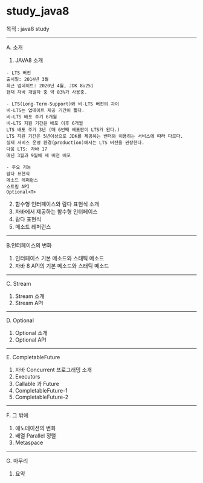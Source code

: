 # study_java8

목적 : java8 study

---
A. 소개
 1. JAVA8 소개 

```자바 8
- LTS 버전   
출시일: 2014년 3월   
최근 업데이트: 2020년 4월, JDK 8u251   
현재 자바 개발자 중 약 83%가 사용중.   

- LTS(Long-Term-Support)와 비-LTS 버전의 차이   
비-LTS는 업데이트 제공 기간이 짧다.   
비-LTS 배포 주기 6개월   
비-LTS 지원 기간은 배포 이후 6개월   
LTS 배포 주기 3년 (매 6번째 배포판이 LTS가 된다.)   
LTS 지원 기간은 5년이상으로 JDK를 제공하는 밴더와 이용하는 서비스에 따라 다르다.   
실제 서비스 운영 환경(production)에서는 LTS 버전을 권장한다.   
다음 LTS: 자바 17   
매년 3월과 9월에 새 버전 배포   

- 주요 기능   
람다 표현식   
메소드 레퍼런스   
스트림 API   
Optional<T>   
```

 2. 함수형 인터페이스와 람다 표현식 소개 
 3. 자바에서 제공하는 함수형 인터페이스
 4. 람다 표현식
 5. 메소드 레퍼런스
 
--- 
B.인터페이스의 변화
  1. 인터페이스 기본 메소드와 스태틱 메소드 
  2. 자바 8 API의 기본 메소드와 스태틱 메소드
  
--- 
C. Stream
  1. Stream 소개
  2. Stream API
  
--- 
D. Optional
  1. Optional 소개
  2. Optional API
  
--- 
E. CompletableFuture
  1. 자바 Concurrent 프로그래밍 소개
  2. Executors
  3. Callable 과 Future
  4. CompletableFuture-1
  5. CompletableFuture-2

--- 
F. 그 밖에
  1. 애노테이션의 변화
  2. 배열 Parallel 정렬
  3. Metaspace
  
--- 
G. 마무리
  1. 요약 
  

